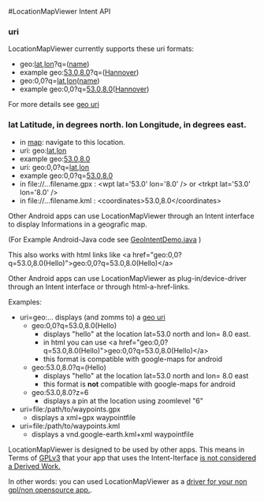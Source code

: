 #LocationMapViewer Intent API

### uri

LocationMapViewer currently supports these uri formats:

* geo:[lat](api#lat),[lon](api#lon)?q=([name](api#name))
* example geo:[53.0](api#lat),[8.0](api#lon)?q=([Hannover](api#name))
* geo:0,0?q=[lat](api#lat),[lon](api#lon)([name](api#name))
* example geo:0,0?q=[53.0](api#lat),[8.0](api#lon)([Hannover](api#name))

For more details see [geo uri](http://tools.ietf.org/html/draft-mayrhofer-geo-uri-00)

### <a name='lat'>lat</a> Latitude, in degrees north.  <a name='lon'>lon</a> Longitude, in degrees east.

* in [map](map): navigate to this location.
* uri: geo:[lat](api#lat),[lon](api#lon)
* example geo:[53.0](api#lat),[8.0](api#lon)
* uri: geo:0,0?q=[lat](api#lat),[lon](api#lon)
* example geo:0,0?q=[53.0](api#lat),[8.0](api#lon)
* in file://...filename.gpx : &lt;wpt lat='53.0' lon='8.0' /> or &lt;trkpt lat='53.0' lon='8.0' />
* in file://...filename.kml : &lt;coordinates>53.0,8.0&lt;/coordinates>

Other Android apps can use LocationMapViewer through an Intent interface to display Informations in
a geografic map.

(For Example Android-Java code see
[GeoIntentDemo.java](https://github.com/k3b/LocationMapViewer/blob/master/geoIntentDemo/src/main/java/de/k3b/android/locationMapViewer/demo/GeoIntentDemoActivity.java) )

This also works with html links like &lt;a href=&quot;geo:0,0?q=53.0,8.0(Hello)&quot;&gt;geo:0,0?q=53.0,8.0(Hello)&lt;/a&gt;<br/>

Other Android apps can use LocationMapViewer as plug-in/device-driver through an Intent interface
or through html-a-href-links.

Examples:

* uri=geo:...  displays (and zomms to) a [geo uri](http://tools.ietf.org/html/draft-mayrhofer-geo-uri-00)
    * geo:0,0?q=53.0,8.0(Hello)
        * displays "hello" at the location lat=53.0 north and lon= 8.0 east.
        * in html you can use &lt;a href=&quot;geo:0,0?q=53.0,8.0(Hello)&quot;&gt;geo:0,0?q=53.0,8.0(Hello)&lt;/a&gt;
        * this format is compatible with google-maps for android
    * geo:53.0,8.0?q=(Hello)
        * displays "hello" at the location lat=53.0 north and lon= 8.0 east
        * this format is **not** compatible with google-maps for android
    * geo:53.0,8.0?z=6
        * displays a pin at the location using zoomlevel "6"
* uri=file:/path/to/waypoints.gpx
    * displays a xml+gpx waypointfile
* uri=file:/path/to/waypoints.kml
    * displays a vnd.google-earth.kml+xml waypointfile


LocationMapViewer is designed to be used by other apps. This means in Terms of [GPLv3](http://www.gnu.org/licenses/gpl-3.0) that your app
that uses the Intent-Iterface [is not considered a Derived Work.](https://en.wikipedia.org/wiki/GPL_v3#Point_of_view:_linking_is_irrelevant)

In other words: you can used LocationMapViewer as a [driver for your non gpl/non opensource app.](http://www.rosenlaw.com/lj19.htm).


